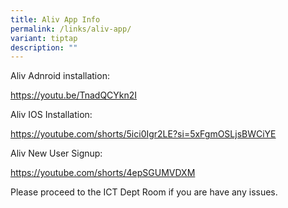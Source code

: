 ```yaml
---
title: Aliv App Info
permalink: /links/aliv-app/
variant: tiptap
description: ""
---
```

<p>Aliv Adnroid installation:</p><p><a href="https://youtu.be/TnadQCYkn2I" rel="noopener noreferrer nofollow" target="_blank">https://youtu.be/TnadQCYkn2I</a></p><p>Aliv IOS Installation:</p><p><a href="https://youtube.com/shorts/5ici0Igr2LE?si=5xFgmOSLjsBWCiYE" rel="noopener noreferrer nofollow" target="_blank">https://youtube.com/shorts/5ici0Igr2LE?si=5xFgmOSLjsBWCiYE</a></p><p>Aliv New User Signup:</p><p><a href="https://youtube.com/shorts/4epSGUMVDXM" rel="noopener noreferrer nofollow" target="_blank">https://youtube.com/shorts/4epSGUMVDXM</a></p><p></p><p>Please proceed to the ICT Dept Room if you are have any issues.</p>